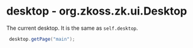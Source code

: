 # desktop - <javadoc type="interface">org.zkoss.zk.ui.Desktop</javadoc>

The current desktop. It is the same as `self.desktop`.

```java
 desktop.getPage("main");
 
```



